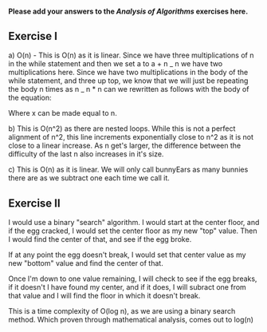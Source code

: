 #### Please add your answers to the **_Analysis of Algorithms_** exercises here.

## Exercise I

a) O(n) - This is O(n) as it is linear. Since we have three multiplications of n in the while statement and then we set a to a + n _ n we have two multiplications here. Since we have two multiplications in the body of the while statement, and three up top, we know that we will just be repeating the body n times as n _ n \* n can we rewritten as follows with the body of the equation:

 <!-- (n*n) * n = x(n*n) -->

Where x can be made equal to n.

b) This is O(n^2) as there are nested loops. While this is not a perfect alignment of n^2, this line increments exponentially close to n^2 as it is not close to a linear increase. As n get's larger, the difference between the difficulty of the last n also increases in it's size.

c) This is O(n) as it is linear. We will only call bunnyEars as many bunnies there are as we subtract one each time we call it.

## Exercise II

I would use a binary "search" algorithm. I would start at the center floor, and if the egg cracked, I would set the center floor as my new "top" value. Then I would find the center of that, and see if the egg broke.

If at any point the egg doesn't break, I would set that center value as my new "bottom" value and find the center of that.

Once I'm down to one value remaining, I will check to see if the egg breaks, if it doesn't I have found my center, and if it does, I will subract one from that value and I will find the floor in which it doesn't break.

This is a time complexity of O(log n), as we are using a binary search method. Which proven through mathematical analysis, comes out to log(n)
